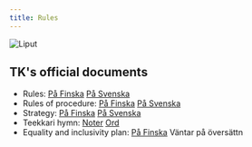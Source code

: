 ```yaml
---
title: Rules
---
```

![Liput](/images/teekkarilakitus2024-43.jpgs)

## TK's official documents

* Rules: [På Finska](/rules-fi.pdf) [På Svenska](/rules-sv.pdf)  
* Rules of procedure: [På Finska](/sub-rules-fi.pdf) [På Svenska](/sub-rules-sv.pdf)  
* Strategy: [På Finska](/strategia-fi.pdf) [På Svenska](/strategia-sv.pdf)  
* Teekkari hymn: [Noter](/teekkarihymni_teknologhymn_notes.pdf) [Ord](/teekkarihymni_teknologhymn_words.pdf)  
* Equality and inclusivity plan: [På Finska](/values-fi.pdf) Väntar på översättn
